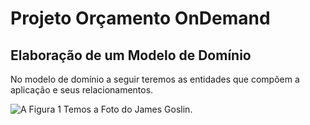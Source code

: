 # Projeto Orçamento OnDemand

## Elaboração de um Modelo de Domínio

No modelo de domínio a seguir teremos  as entidades que compõem a aplicação e seus relacionamentos.

![A Figura 1 Temos a Foto do James Goslin.](https://javaapplications.files.wordpress.com/2011/05/james-gosling_11.jpg)
